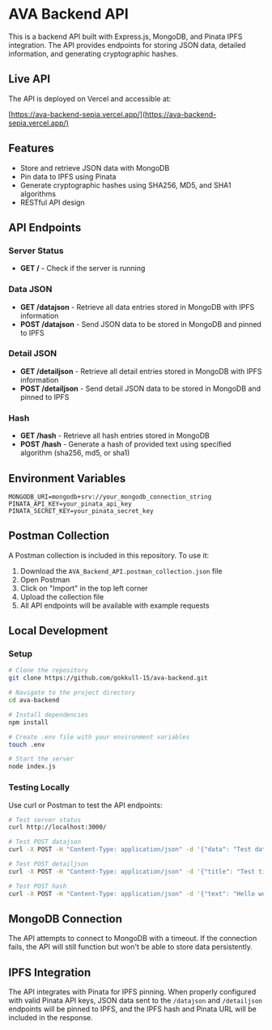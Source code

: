 # AVA Backend API

This is a backend API built with Express.js, MongoDB, and Pinata IPFS integration. The API provides endpoints for storing JSON data, detailed information, and generating cryptographic hashes.

## Live API

The API is deployed on Vercel and accessible at:

[https://ava-backend-sepia.vercel.app/](https://ava-backend-sepia.vercel.app/)

## Features

- Store and retrieve JSON data with MongoDB
- Pin data to IPFS using Pinata
- Generate cryptographic hashes using SHA256, MD5, and SHA1 algorithms
- RESTful API design

## API Endpoints

### Server Status

- **GET /** - Check if the server is running

### Data JSON

- **GET /datajson** - Retrieve all data entries stored in MongoDB with IPFS information
- **POST /datajson** - Send JSON data to be stored in MongoDB and pinned to IPFS

### Detail JSON

- **GET /detailjson** - Retrieve all detail entries stored in MongoDB with IPFS information
- **POST /detailjson** - Send detail JSON data to be stored in MongoDB and pinned to IPFS

### Hash

- **GET /hash** - Retrieve all hash entries stored in MongoDB
- **POST /hash** - Generate a hash of provided text using specified algorithm (sha256, md5, or sha1)

## Environment Variables

```
MONGODB_URI=mongodb+srv://your_mongodb_connection_string
PINATA_API_KEY=your_pinata_api_key
PINATA_SECRET_KEY=your_pinata_secret_key
```

## Postman Collection

A Postman collection is included in this repository. To use it:

1. Download the `AVA_Backend_API.postman_collection.json` file
2. Open Postman
3. Click on "Import" in the top left corner
4. Upload the collection file
5. All API endpoints will be available with example requests

## Local Development

### Setup

```bash
# Clone the repository
git clone https://github.com/gokkull-15/ava-backend.git

# Navigate to the project directory
cd ava-backend

# Install dependencies
npm install

# Create .env file with your environment variables
touch .env

# Start the server
node index.js
```

### Testing Locally

Use curl or Postman to test the API endpoints:

```bash
# Test server status
curl http://localhost:3000/

# Test POST datajson
curl -X POST -H "Content-Type: application/json" -d '{"data": "Test data"}' http://localhost:3000/datajson

# Test POST detailjson
curl -X POST -H "Content-Type: application/json" -d '{"title": "Test title", "description": "Test description"}' http://localhost:3000/detailjson

# Test POST hash
curl -X POST -H "Content-Type: application/json" -d '{"text": "Hello world", "algorithm": "sha256"}' http://localhost:3000/hash
```

## MongoDB Connection

The API attempts to connect to MongoDB with a timeout. If the connection fails, the API will still function but won't be able to store data persistently.

## IPFS Integration

The API integrates with Pinata for IPFS pinning. When properly configured with valid Pinata API keys, JSON data sent to the `/datajson` and `/detailjson` endpoints will be pinned to IPFS, and the IPFS hash and Pinata URL will be included in the response.
